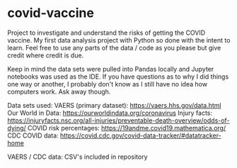 # covid-vaccine
Project to investigate and understand the risks of getting the COVID vaccine. My first data analysis project with Python so done with the intent to learn. Feel free to use any parts of the data / code as you please but give credit where credit is due. 

Keep in mind the data sets were pulled into Pandas locally and Jupyter notebooks was used as the IDE. If you have questions as to why I did things one way or another, I probably don't know as I still have no idea how computers work. Ask away though. 

Data sets used: 
VAERS (primary dataset): https://vaers.hhs.gov/data.html
Our World in Data: https://ourworldindata.org/coronavirus
Injury facts: https://injuryfacts.nsc.org/all-injuries/preventable-death-overview/odds-of-dying/
COVID risk percentages: https://19andme.covid19.mathematica.org/
CDC COVID data: https://covid.cdc.gov/covid-data-tracker/#datatracker-home


VAERS / CDC data: 
CSV's included in repository

